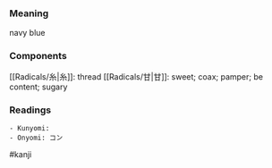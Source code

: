 ### Meaning

navy blue

### Components

[[Radicals/糸|糸]]: thread [[Radicals/甘|甘]]: sweet; coax; pamper; be content; sugary

### Readings

```
- Kunyomi: 
- Onyomi: コン
```

#kanji